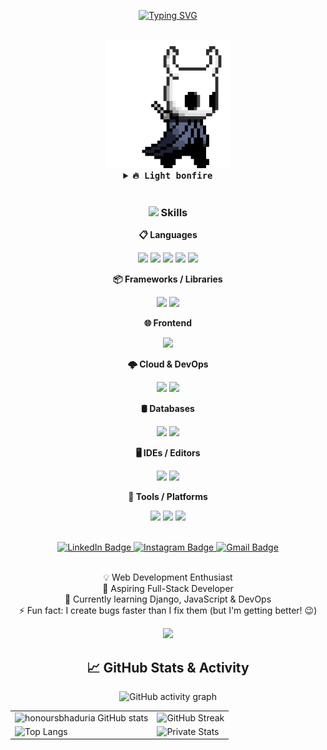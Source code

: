 <div align="center">

  <p><a href="https://git.io/typing-svg">
    <img src="https://readme-typing-svg.herokuapp.com?size=40&duration=4000&multiline=true&width=600&height=150&lines=Hi%2C+I'm+Honours+Bhadauria;An+Aspiring+FullStack+Developer+%F0%9F%92%BB" alt="Typing SVG" />
  </a></p>

  <br>
  <img src="https://raw.githubusercontent.com/TanZng/TanZng/master/assets/hollor_knight3.gif" width="200">

  <details>
    <summary><b><samp>🔥 Light bonfire</samp></b></summary>
    <samp>
      <b><h2 style="color: #fc6203">B O N F I R E &nbsp; L I T !</h2></b>
      <img src="https://raw.githubusercontent.com/TanZng/TanZng/master/assets/bonefire.gif" width="200">
      <p>Current Project: <a href="https://github.com/honoursbhaduria/ai-resume-critiquer">AI Resume Critiquer</a> & <a href="https://github.com/honoursbhaduria/langgraph-cli-agent">LangGraph CLI Agent</a></p>
    </samp>
  </details>

  <br/>

  <h3><img src="https://media2.giphy.com/media/QssGEmpkyEOhBCb7e1/giphy.gif" width="25"> <b>Skills</b></h3>

  <p><b>📋 Languages</b></p>
  <p>
    <img src="https://img.shields.io/badge/html5-%23E34F26.svg?style=for-the-badge&logo=html5&logoColor=white"/>
    <img src="https://img.shields.io/badge/css3-%231572B6.svg?style=for-the-badge&logo=css3&logoColor=white"/>
    <img src="https://img.shields.io/badge/Tailwind_CSS-38B2AC?style=for-the-badge&logo=tailwind-css&logoColor=white"/>
    <img src="https://img.shields.io/badge/javascript-%23323330.svg?style=for-the-badge&logo=javascript&logoColor=%23F7DF1E"/>
    <img src="https://img.shields.io/badge/python-3670A0?style=for-the-badge&logo=python&logoColor=ffdd54"/>
  </p>

  <p><b>📦 Frameworks / Libraries</b></p>
  <p>
    <img src="https://img.shields.io/badge/django-%23092E20.svg?style=for-the-badge&logo=django&logoColor=white"/>
    <img src="https://img.shields.io/badge/streamlit-%23FF4B4B.svg?style=for-the-badge&logo=streamlit&logoColor=white"/>
  </p>

  <p><b>🌐 Frontend</b></p>
  <p>
    <img src="https://img.shields.io/badge/react-%2320232a.svg?style=for-the-badge&logo=react&logoColor=%2361DAFB"/>
  </p>

  <p><b>🌩️ Cloud & DevOps</b></p>
  <p>
    <img src="https://img.shields.io/badge/github-%23121011.svg?style=for-the-badge&logo=github&logoColor=white"/>
    <img src="https://img.shields.io/badge/git-%23F05033.svg?style=for-the-badge&logo=git&logoColor=white"/>
  </p>

  <p><b>🛢️ Databases</b></p>
  <p>
    <img src="https://img.shields.io/badge/sqlite-%2307405e.svg?style=for-the-badge&logo=sqlite&logoColor=white"/>
    <img src="https://img.shields.io/badge/mysql-%2300f.svg?style=for-the-badge&logo=mysql&logoColor=white"/>
  </p>

  <p><b>🖥️ IDEs / Editors</b></p>
  <p>
    <img src="https://img.shields.io/badge/Visual%20Studio%20Code-0078d7.svg?style=for-the-badge&logo=visual-studio-code&logoColor=white"/>
    <img src="https://img.shields.io/badge/pycharm-143?style=for-the-badge&logo=pycharm&logoColor=black&color=black&labelColor=green"/>
  </p>

  <p><b>🔧 Tools / Platforms</b></p>
  <p>
    <img src="https://img.shields.io/badge/streamlit-%23FF4B4B.svg?style=for-the-badge&logo=streamlit&logoColor=white"/>
    <img src="https://img.shields.io/badge/vercel-%23000000.svg?style=for-the-badge&logo=vercel&logoColor=white"/>
    <img src="https://img.shields.io/badge/netlify-%23000000.svg?style=for-the-badge&logo=netlify&logoColor=white"/>
  </p>

  <br/>

  <div id="badges">
    <a href="https://www.linkedin.com/in/honoursbhaduria" target="_blank">
      <img src="https://img.shields.io/badge/LinkedIn-blue?style=for-the-badge&logo=linkedin&logoColor=white" alt="LinkedIn Badge"/>
    </a>
    <a href="https://www.instagram.com/honoursbhaduria" target="_blank">
      <img src="https://img.shields.io/badge/Instagram-E4405F?style=for-the-badge&logo=instagram&logoColor=white" alt="Instagram Badge"/>
    </a>
    <a href="mailto:honoursbhaduria@gmail.com" target="_blank">
      <img src="https://img.shields.io/badge/Gmail-D14836?style=for-the-badge&logo=gmail&logoColor=white" alt="Gmail Badge"/>
    </a>
  </div>

  <br/>

  <p>
    💡 Web Development Enthusiast <br/>
    🎯 Aspiring Full-Stack Developer <br/>
    🔭 Currently learning Django, JavaScript & DevOps <br/>
    ⚡ Fun fact: I create bugs faster than I fix them (but I'm getting better! 😉)
  </p>

  <img src="https://media.giphy.com/media/L8K62iTDkzGX6/giphy.gif" width="500" />

  <br/>

  <h2>📈 GitHub Stats & Activity</h2>

  <img src="https://activity-graph.herokuapp.com/graph?username=honoursbhaduria&theme=react-dark&hide_border=true" alt="GitHub activity graph"/>

  <br/>

  <table>
    <tr>
      <td>
        <img src="https://github-readme-stats.vercel.app/api?username=honoursbhaduria&show_icons=true&theme=react" alt="honoursbhaduria GitHub stats"/>
      </td>
      <td>
        <img src="https://github-readme-streak-stats.herokuapp.com/?user=honoursbhaduria&theme=react" alt="GitHub Streak"/>
      </td>
    </tr>
    <tr>
      <td>
        <img src="https://github-readme-stats.vercel.app/api/top-langs/?username=honoursbhaduria&langs_count=8&theme=react&layout=compact" alt="Top Langs"/>
      </td>
      <td>
        <img src="https://github-readme-stats.vercel.app/api?username=honoursbhaduria&show_icons=true&locale=en&count_private=true&hide_rank=true&custom_title=My%20GitHub%20Stats&disable_animations=true&theme=react" alt="Private Stats"/>
      </td>
    </tr>
  </table>

</div>
